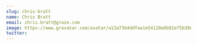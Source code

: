 ```yaml
---
slug: chris-bratt
name: Chris Bratt
email: chris.bratt@graze.com
image: https://www.gravatar.com/avatar/a13a73b4ddfaa1e54128e6b91ef5b386?s=250&d=mm&r=x
twitter: 
---
```



